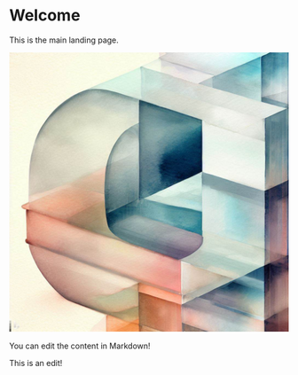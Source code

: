 # Welcome

This is the main landing page.

![image alt text](/images/img.jpeg)

You can edit the content in Markdown!

This is an edit!